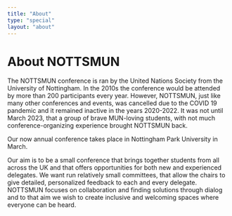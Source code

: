 ```yaml
---
title: "About"
type: "special"
layout: "about"
---
```


# About NOTTSMUN

The NOTTSMUN conference is ran by the United Nations Society from the University of Nottingham. In the 2010s the conference would be attended by more than 200 participants every year. However, NOTTSMUN, just like many other conferences and events, was cancelled due to the COVID 19 pandemic and it remained inactive in the years 2020-2022. It was not until March 2023, that a group of brave MUN-loving students, with not much conference-organizing experience brought NOTTSMUN back. 

Our now annual conference takes place in Nottingham Park University in March. 

Our aim is to be a small conference that brings together students from all across the UK and that offers opportunities for both new and experienced delegates. We want run relatively small committees, that allow the chairs to give detailed, personalized feedback to each and every delegate. NOTTSMUN focuses on collaboration and finding solutions through dialog and to that aim we wish to create inclusive and welcoming spaces where everyone can be heard.
